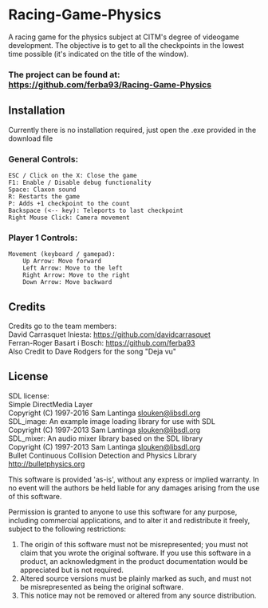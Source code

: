 # Racing-Game-Physics
A racing game for the physics subject at CITM's degree of videogame development. The objective is to get to all the checkpoints in the lowest time possible (it's indicated on the title of the window).

### The project can be found at: https://github.com/ferba93/Racing-Game-Physics

## Installation

Currently there is no installation required, just open the .exe provided in the download file

### General Controls:<br>
	ESC / Click on the X: Close the game
	F1: Enable / Disable debug functionality
	Space: Claxon sound
	R: Restarts the game
	P: Adds +1 checkpoint to the count
	Backspace (<-- key): Teleports to last checkpoint
	Right Mouse Click: Camera movement
	
### Player 1 Controls: <br>
    Movement (keyboard / gamepad):
        Up Arrow: Move forward
        Left Arrow: Move to the left
        Right Arrow: Move to the right
        Down Arrow: Move backward

## Credits

Credits go to the team members: <br>
	David Carrasquet Iniesta: <https://github.com/davidcarrasquet><br>
	Ferran-Roger Basart i Bosch: <https://github.com/ferba93><br>
Also Credit to Dave Rodgers for the song "Deja vu" <br>

## License

SDL license:<br>
Simple DirectMedia Layer<br>
Copyright (C) 1997-2016 Sam Lantinga <slouken@libsdl.org><br>
SDL_image:  An example image loading library for use with SDL<br>
Copyright (C) 1997-2013 Sam Lantinga <slouken@libsdl.org><br>
SDL_mixer:  An audio mixer library based on the SDL library<br>
Copyright (C) 1997-2013 Sam Lantinga <slouken@libsdl.org><br>
Bullet Continuous Collision Detection and Physics Library<br>
http://bulletphysics.org<br>

  
This software is provided 'as-is', without any express or implied
warranty.  In no event will the authors be held liable for any damages
arising from the use of this software.

Permission is granted to anyone to use this software for any purpose,
including commercial applications, and to alter it and redistribute it
freely, subject to the following restrictions:
  
1. The origin of this software must not be misrepresented; you must not
   claim that you wrote the original software. If you use this software
   in a product, an acknowledgment in the product documentation would be
   appreciated but is not required. 
2. Altered source versions must be plainly marked as such, and must not be
   misrepresented as being the original software.
3. This notice may not be removed or altered from any source distribution.

